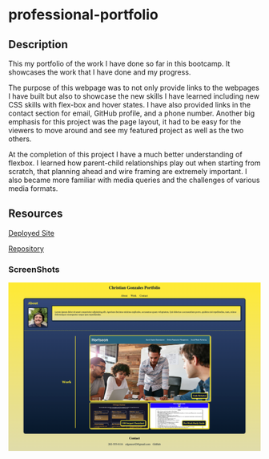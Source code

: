 # professional-portfolio

## Description

This my portfolio of the work I have done so far in this bootcamp. It showcases the work that I have done and my progress.

The purpose of this webpage was to not only provide links to the webpages I have built but also to showcase the new skills I have learned including new CSS skills with flex-box and hover states. I have also provided links in the contact section for email, GitHub profile, and a phone number. Another big emphasis for this project was the page layout, it had to be easy for the viewers to move around and see my featured project as well as the two others.

At the completion of this project I have a much better understanding of flexbox. I learned how parent-child relationships play out when starting from scratch, that planning ahead and wire framing are extremely important. I also became more familiar with media queries and the challenges of various media formats.

## Resources

[Deployed Site](https://cdgonzo23.github.io/professional-portfolio/)

[Repository](https://github.com/cdgonzo23/professional-portfolio)

### ScreenShots
![Screenshot](./assets/images/screenshot.png)